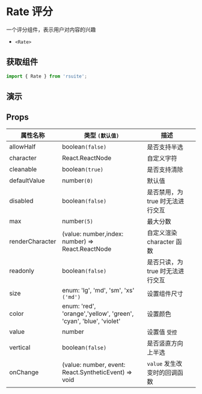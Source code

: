 # Rate 评分

一个评分组件，表示用户对内容的兴趣

- `<Rate>`

## 获取组件

```js
import { Rate } from 'rsuite';
```

## 演示

<!--{demo}-->

## Props

| 属性名称        | 类型 `(默认值)`                                                        | 描述                             |     |
| --------------- | ---------------------------------------------------------------------- | -------------------------------- | --- |
| allowHalf       | boolean`(false)`                                                       | 是否支持半选                     |     |
| character       | React.ReactNode                                                        | 自定义字符                       |     |
| cleanable       | boolean`(true)`                                                        | 是否支持清除                     |     |
| defaultValue    | number`(0)`                                                            | 默认值                           |     |
| disabled        | boolean`(false)`                                                       | 是否禁用，为 true 时无法进行交互 |     |
| max             | number`(5)`                                                            | 最大分数                         |     |
| renderCharacter | (value: number,index: number) => React.ReactNode                       | 自定义渲染 character 函数        |     |
| readonly        | boolean`(false)`                                                       | 是否只读，为 true 时无法进行交互 |     |
| size            | enum: 'lg', 'md', 'sm', 'xs' `('md')`                                  | 设置组件尺寸                     |     |
| color           | enum: 'red', 'orange','yellow', 'green', <br/>'cyan', 'blue', 'violet' | 设置颜色                         |     |
| value           | number                                                                 | 设置值 `受控`                    |     |
| vertical        | boolean`(false)`                                                       | 是否竖直方向上半选               |     |
| onChange        | (value: number, event: React.SyntheticEvent<HTMLElement>) => void      | `value` 发生改变时的回调函数     |     |
